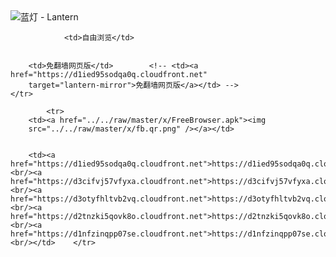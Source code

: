 

<img src="../../raw/master/x/8e0a2b81.c82003be.LanternYellow2.png" alt="蓝灯 - Lantern"/>
<table>
    <tr>
                
                <td>自由浏览</td>
        
        
        <td>免翻墙网页版</td>        <!-- <td><a href="https://d1ied95sodqa0q.cloudfront.net"
        target="lantern-mirror">免翻墙网页版</a></td> -->
    </tr>
    
            <tr>
        <td><a href="../../raw/master/x/FreeBrowser.apk"><img
        src="../../raw/master/x/fb.qr.png" /></a></td>

        
        <td><a href="https://d1ied95sodqa0q.cloudfront.net">https://d1ied95sodqa0q.cloudfront.net</a><br/><a href="https://d3cifvj57vfyxa.cloudfront.net">https://d3cifvj57vfyxa.cloudfront.net</a><br/><a href="https://d3otyfhltvb2vq.cloudfront.net">https://d3otyfhltvb2vq.cloudfront.net</a><br/><a href="https://d2tnzki5qovk8o.cloudfront.net">https://d2tnzki5qovk8o.cloudfront.net</a><br/><a href="https://d1nfzinqpp07se.cloudfront.net">https://d1nfzinqpp07se.cloudfront.net</a><br/></td>    </tr>
</table>
